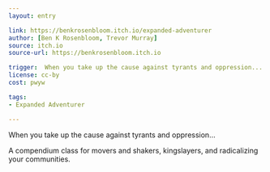 ```yaml
---
layout: entry

link: https://benkrosenbloom.itch.io/expanded-adventurer
author: [Ben K Rosenbloom, Trevor Murray]
source: itch.io
source-url: https://benkrosenbloom.itch.io

trigger:  When you take up the cause against tyrants and oppression...
license: cc-by
cost: pwyw

tags:
- Expanded Adventurer

---
```

When you take up the cause against tyrants and oppression...

A compendium class for movers and shakers, kingslayers, and radicalizing your communities.